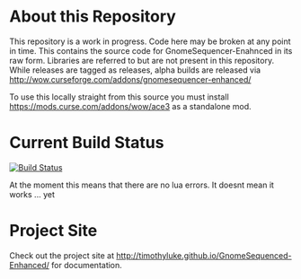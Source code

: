 About this Repository
===================================
This repository is a work in progress.  Code here may be broken at any point in time.  This contains the source code for GnomeSequencer-Enahnced in its raw form.  Libraries are referred to but are not present in this repository.  While releases are tagged as releases, alpha builds are released via http://wow.curseforge.com/addons/gnomesequencer-enhanced/  

To use this locally straight from this source you must install https://mods.curse.com/addons/wow/ace3 as a standalone mod.

Current Build Status
===================================
[![Build Status](https://travis-ci.org/TimothyLuke/GnomeSequenced-Enhanced.svg?branch=master)](https://travis-ci.org/TimothyLuke/GnomeSequenced-Enhanced) 

At the moment this means that there are no lua errors.  It doesnt mean it works ... yet

Project Site
===================================
Check out the project site at http://timothyluke.github.io/GnomeSequenced-Enhanced/ for documentation.



